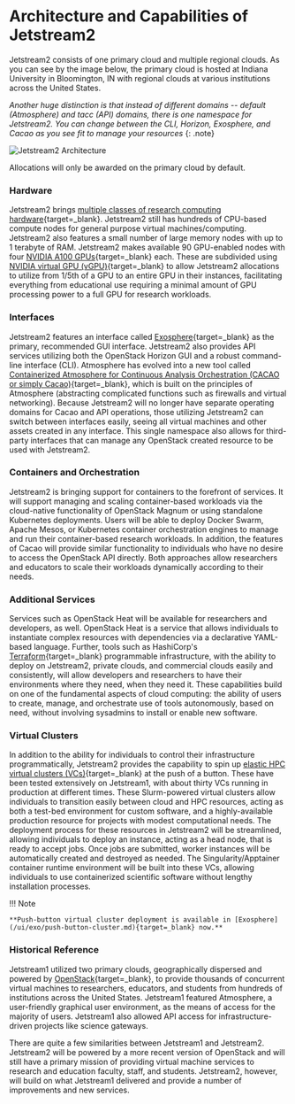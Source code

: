# Architecture and Capabilities of Jetstream2

Jetstream2 consists of one primary cloud and multiple regional clouds. As you can see by the image below, the primary cloud is hosted at Indiana University in Bloomington, IN with regional clouds at various institutions across the United States.

*Another huge distinction is that instead of different domains -- default (Atmosphere) and tacc (API) domains, there is one namespace for Jetstream2. You can change between the CLI, Horizon, Exosphere, and Cacao as you see fit to manage your resources*
{: .note}

![Jetstream2 Architecture](../images/Jetstream2-architecture_Nov22.png)

Allocations will only be awarded on the primary cloud by default.

### Hardware

Jetstream2 brings [multiple classes of research computing hardware](config.md){target=_blank}. Jetstream2 still has hundreds of CPU-based compute nodes for general purpose virtual machines/computing. Jetstream2 also features a small number of large memory nodes with up to 1 terabyte of RAM. Jetstream2 makes available 90 GPU-enabled nodes with four [NVIDIA A100 GPUs](https://www.nvidia.com/en-us/data-center/a100/){target=_blank} each. These are subdivided using [NVIDIA virtual GPU (vGPU)](https://www.nvidia.com/en-us/data-center/virtual-solutions/){target=_blank} to allow Jetstream2 allocations to utilize from 1/5th of a GPU to an entire GPU in their instances, facilitating everything from educational use requiring a minimal amount of GPU processing power to a full GPU for research workloads.

### Interfaces

Jetstream2 features an interface called [Exosphere](../ui/exo/exo.md){target=_blank} as the primary, recommended GUI interface. Jetstream2 also provides API services utilizing both the OpenStack Horizon GUI and a robust command-line interface (CLI). Atmosphere has evolved into a new tool called [Containerized Atmosphere for Continuous Analysis Orchestration (CACAO or simply Cacao)](../ui/cacao/intro.md){target=_blank}, which is built on the principles of Atmosphere (abstracting complicated functions such as firewalls and virtual networking). Because Jetstream2 will no longer have separate operating domains for Cacao and API operations, those utilizing Jetstream2 can switch between interfaces easily, seeing all virtual machines and other assets created in any interface. This single namespace also allows for third-party interfaces that can manage any OpenStack created resource to be used with Jetstream2.

### Containers and Orchestration

Jetstream2 is bringing support for containers to the forefront of services. It will support managing and scaling container-based workloads via the cloud-native functionality of OpenStack Magnum or using standalone Kubernetes deployments. Users will be able to deploy Docker Swarm, Apache Mesos, or Kubernetes container orchestration engines to manage and run their container-based research workloads. In addition, the features of Cacao will provide similar functionality to individuals who have no desire to access the OpenStack API directly. Both approaches allow researchers and educators to scale their workloads dynamically according to their needs.

### Additional Services

Services such as OpenStack Heat will be available for researchers and developers, as well. OpenStack Heat is a service that allows individuals to instantiate complex resources with dependencies via a declarative YAML-based language. Further, tools such as HashiCorp's [Terraform](https://www.terraform.io/){target=_blank} programmable infrastructure, with the ability to deploy on Jetstream2, private clouds, and commercial clouds easily and consistently, will allow developers and researchers to have their environments where they need, when they need it. These capabilities build on one of the fundamental aspects of cloud computing: the ability of users to create, manage, and orchestrate use of tools autonomously, based on need, without involving sysadmins to install or enable new software.

### Virtual Clusters

In addition to the ability for individuals to control their infrastructure programmatically, Jetstream2 provides the capability to spin up [elastic HPC virtual clusters (VCs)](https://xcri-docs.readthedocs.io/en/latest/toolkits/vc-installation/){target=_blank} at the push of a button. These have been tested extensively on Jetstream1, with about thirty VCs running in production at different times. These Slurm-powered virtual clusters allow individuals to transition easily between cloud and HPC resources, acting as both a test-bed environment for custom software, and a highly-available production resource for projects with modest computational needs. The deployment process for these resources in Jetstream2 will be streamlined, allowing individuals to deploy an instance, acting as a head node, that is ready to accept jobs. Once jobs are submitted, worker instances will be automatically created and destroyed as needed. The Singularity/Apptainer container runtime environment will be built into these VCs, allowing individuals to use containerized scientific software without lengthy installation processes.

!!! Note

    **Push-button virtual cluster deployment is available in [Exosphere](/ui/exo/push-button-cluster.md){target=_blank} now.**

### Historical Reference

Jetstream1 utilized two primary clouds, geographically dispersed and powered by [OpenStack](https://www.openstack.org/){target=_blank}, to provide thousands of concurrent virtual machines to researchers, educators, and students from hundreds of institutions across the United States. Jetstream1 featured Atmosphere, a user-friendly graphical user environment, as the means of access for the majority of users. Jetstream1 also allowed API access for infrastructure-driven projects like science gateways.

There are quite a few similarities between Jetstream1 and Jetstream2. Jetstream2 will be powered by a more recent version of OpenStack and will still have a primary mission of providing virtual machine services to research and education faculty, staff, and students. Jetstream2, however, will build on what Jetstream1 delivered and provide a number of improvements and new services.
